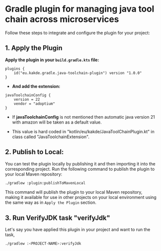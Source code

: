# Gradle plugin for managing java tool chain across microservices

Follow these steps to integrate and configure the plugin for your project:

## 1. Apply the Plugin

**Apply the plugin in your `build.gradle.kts` file:**

```
plugins {
    id("eu.kakde.gradle.java-toolchain-plugin") version "1.0.0"
}
```

- **And add the extension:**

```
javaToolchainConfig {
    version = 22
    vendor = "adoptium"
}
```

- If **javaToolchainConfig** is not mentioned then automatic java version 21 with amazon will be taken as a default value.

- This value is hard coded in "kotlin/eu/kakde/JavaToolChainPlugin.kt" in class called "JavaToolchainExtension".

## 2. Publish to Local:

You can test the plugin locally by publishing it and then importing it into the corresponding project. Run the following
command to publish the plugin to your local Maven repository:

```bash
./gradlew :plugin:publishToMavenLocal
```

This command will publish the plugin to your local Maven repository, making it available for use in other projects on
your local environment using the same way as in `Apply the Plugin` section.

## 3. Run VerifyJDK task "verifyJdk"

Let's say you have applied this plugin in your project and want to run the task,

```bash
./gradlew :<PROJECT-NAME>:verifyJdk
```
